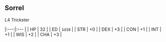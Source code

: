 ## Sorrel
L4 Trickster

|:---:|:--- |
| HP  | 32 |
| ED  | `1d10` |
| STR | +0 |
| DEX | +3 |
| CON | +1 |
| INT | +1 |
| WIS | +2 |
| CHA | +3 |